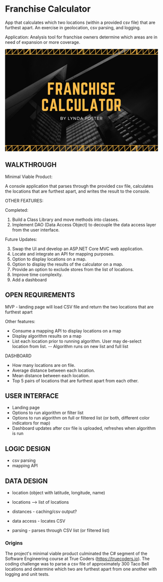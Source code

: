 # Franchise Calculator

App that calculates which two locations (within a provided csv file) that are furthest apart. An exercise in geolocation, csv parsing, and logging. 

Application: Analysis tool for franchise owners determine which areas are in need of expansion or more coverage. 

![My App](./app.png)

## WALKTHROUGH

Minimal Viable Product:

A console application that parses through the provided csv file, calculates the locations that are furthest apart, and writes the result to the console. 

OTHER FEATURES:

Completed: 

1. Build a Class Library and move methods into classes.
2. Implement DAO (Data Access Object) to decouple the data access layer from the user interface.

Future Updates:

3. Swap the UI and develop an ASP.NET Core MVC web application. 
4. Locate and integrate an API for mapping purposes. 
5. Option to display locations on a map. 
6. Option to display the results of the calculator on a map. 
7. Provide an option to exclude stores from the list of locations. 
8. Improve time complexity. 
9. Add a dashboard

## OPEN REQUIREMENTS
MVP
	- landing page will load CSV file and return the two locations that are furthest apart

Other features:

- Consume a mapping API to display locations on a map
- Display algorithm results on a map
- List each location prior to running algorithm. User may de-select location from list.
	-- Algorithm runs on new list and full list

DASHBOARD

- How many locations are on file.
- Average distance between each location.
- Mean distance between each location.
- Top 5 pairs of locations that are furthest apart from each other. 
 
## USER INTERFACE
- Landing page
- Options to run algorithm or filter list
- Options to run algorithm on full or filtered list (or both, different color indicators for map)
- Dashboard updates after csv file is uploaded, refreshes when algorithm is run

## LOGIC DESIGN
- csv parsing
- mapping API

## DATA DESIGN
- location (object with latitude, longitude, name)
- locations --> list of locations
- distances - caching/csv output?

- data access - locates CSV
- parsing - parses through CSV list (or filtered list)

### Origins

The project's minimal viable product culminated the C# segment of the Software Engineering course at True Coders (https://truecoders.io). The coding challenge was to parse a csv file of approximately 300 Taco Bell locations and determine which two are furthest apart from one another with logging and unit tests. 